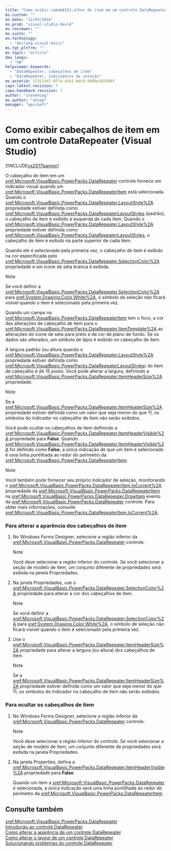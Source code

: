 ```yaml
---
title: "Como exibir cabe&#231;alhos de item em um controle DataRepeater (Visual Studio) | Microsoft Docs"
ms.custom: ""
ms.date: "12/03/2016"
ms.prod: "visual-studio-dev14"
ms.reviewer: ""
ms.suite: ""
ms.technology: 
  - "devlang-visual-basic"
ms.tgt_pltfrm: ""
ms.topic: "article"
dev_langs: 
  - "VB"
helpviewer_keywords: 
  - "DataRepeater, cabeçalhos de item"
  - "DataRepeater, indicadores de seleção"
ms.assetid: 37321447-0ffa-43e1-bdc9-0480e392b90f
caps.latest.revision: 7
caps.handback.revision: 7
author: "stevehoag"
ms.author: "shoag"
manager: "wpickett"
---
```

# Como exibir cabe&#231;alhos de item em um controle DataRepeater (Visual Studio)
[!INCLUDE[vs2017banner](../../../csharp/includes/vs2017banner.md)]

O cabeçalho de item em um <xref:Microsoft.VisualBasic.PowerPacks.DataRepeater> controle fornece um indicador visual quando um <xref:Microsoft.VisualBasic.PowerPacks.DataRepeaterItem> está selecionada.  Quando o <xref:Microsoft.VisualBasic.PowerPacks.DataRepeater.LayoutStyle%2A> propriedade estiver definida como <xref:Microsoft.VisualBasic.PowerPacks.DataRepeaterLayoutStyles> \(padrão\), o cabeçalho de item é exibido à esquerda de cada item.  Quando o <xref:Microsoft.VisualBasic.PowerPacks.DataRepeater.LayoutStyle%2A> propriedade estiver definida como <xref:Microsoft.VisualBasic.PowerPacks.DataRepeaterLayoutStyles>, o cabeçalho de item é exibido na parte superior de cada item.  
  
 Quando ele é selecionado pela primeira vez, o cabeçalho de item é exibido na cor especificada pelo <xref:Microsoft.VisualBasic.PowerPacks.DataRepeater.SelectionColor%2A> propriedade e um ícone de seta branca é exibida.  
  
> [!NOTE]
>  Se você definir a <xref:Microsoft.VisualBasic.PowerPacks.DataRepeater.SelectionColor%2A> para <xref:System.Drawing.Color.White%2A>, o símbolo de seleção não ficará visível quando o item é selecionado pela primeira vez.  
  
 Quando um campo na <xref:Microsoft.VisualBasic.PowerPacks.DataRepeaterItem> tem o foco, a cor das alterações de cabeçalho de item para o <xref:Microsoft.VisualBasic.PowerPacks.DataRepeater.ItemTemplate%2A> as alterações do ícone de seta para preto e de cor de plano de fundo.  Se os dados são alterados, um símbolo de lápis é exibido no cabeçalho de item.  
  
 A largura padrão \(ou altura quando o <xref:Microsoft.VisualBasic.PowerPacks.DataRepeater.LayoutStyle%2A> propriedade estiver definida como <xref:Microsoft.VisualBasic.PowerPacks.DataRepeaterLayoutStyles>\) do item de cabeçalho é de 15 pixels.  Você pode alterar a largura, definindo a <xref:Microsoft.VisualBasic.PowerPacks.DataRepeater.ItemHeaderSize%2A> propriedade.  
  
> [!NOTE]
>  Se a <xref:Microsoft.VisualBasic.PowerPacks.DataRepeater.ItemHeaderSize%2A> propriedade estiver definida como um valor que seja menor do que 11, os símbolos do indicador no cabeçalho de item não serão exibidos.  
  
 Você pode ocultar os cabeçalhos de item definindo a <xref:Microsoft.VisualBasic.PowerPacks.DataRepeater.ItemHeaderVisible%2A> propriedade para  **False**.  Quando <xref:Microsoft.VisualBasic.PowerPacks.DataRepeater.ItemHeaderVisible%2A> for definido como  **False**, a única indicação de que um item é selecionado é uma linha pontilhada ao redor do perímetro da <xref:Microsoft.VisualBasic.PowerPacks.DataRepeaterItem>.  
  
> [!NOTE]
>  Você também pode fornecer seu próprio indicador de seleção, monitorando o <xref:Microsoft.VisualBasic.PowerPacks.DataRepeaterItem.IsCurrent%2A> propriedade da <xref:Microsoft.VisualBasic.PowerPacks.DataRepeaterItem> na <xref:Microsoft.VisualBasic.PowerPacks.DataRepeater.DrawItem> evento da <xref:Microsoft.VisualBasic.PowerPacks.DataRepeater> controle.  Para obter mais informações, consulte <xref:Microsoft.VisualBasic.PowerPacks.DataRepeaterItem.IsCurrent%2A>.  
  
### Para alterar a aparência dos cabeçalhos de item  
  
1.  No Windows Forms Designer, selecione a região inferior da <xref:Microsoft.VisualBasic.PowerPacks.DataRepeater> controle.  
  
    > [!NOTE]
    >  Você deve selecionar a região inferior do controle.  Se você selecionar a seção de modelo de item, um conjunto diferente de propriedades será exibida na janela Propriedades.  
  
2.  Na janela Propriedades, use o <xref:Microsoft.VisualBasic.PowerPacks.DataRepeater.SelectionColor%2A> propriedade para alterar a cor dos cabeçalhos de item.  
  
    > [!NOTE]
    >  Se você definir a <xref:Microsoft.VisualBasic.PowerPacks.DataRepeater.SelectionColor%2A> para <xref:System.Drawing.Color.White%2A>, o símbolo de seleção não ficará visível quando o item é selecionado pela primeira vez.  
  
3.  Use o <xref:Microsoft.VisualBasic.PowerPacks.DataRepeater.ItemHeaderSize%2A> propriedade para alterar a largura \(ou altura\) dos cabeçalhos de item.  
  
    > [!NOTE]
    >  Se a <xref:Microsoft.VisualBasic.PowerPacks.DataRepeater.ItemHeaderSize%2A> propriedade estiver definida como um valor que seja menor do que 11, os símbolos do indicador no cabeçalho de item não serão exibidos.  
  
### Para ocultar os cabeçalhos de item  
  
1.  No Windows Forms Designer, selecione a região inferior da <xref:Microsoft.VisualBasic.PowerPacks.DataRepeater> controle.  
  
    > [!NOTE]
    >  Você deve selecionar a região inferior do controle.  Se você selecionar a seção de modelo de item, um conjunto diferente de propriedades será exibida na janela Propriedades.  
  
2.  Na janela Properties, defina a <xref:Microsoft.VisualBasic.PowerPacks.DataRepeater.ItemHeaderVisible%2A> propriedade para  **False**.  
  
     Quando um item a <xref:Microsoft.VisualBasic.PowerPacks.DataRepeater> é selecionada, a única indicação será uma linha pontilhada ao redor do perímetro da <xref:Microsoft.VisualBasic.PowerPacks.DataRepeaterItem>.  
  
## Consulte também  
 <xref:Microsoft.VisualBasic.PowerPacks.DataRepeater>   
 [Introdução ao controle DataRepeater](../../../visual-basic/developing-apps/windows-forms/introduction-to-the-datarepeater-control-visual-studio.md)   
 [Como alterar a aparência de um controle DataRepeater](../../../visual-basic/developing-apps/windows-forms/how-to-change-the-appearance-of-a-datarepeater-control-visual-studio.md)   
 [Como alterar o layout de um controle DataRepeater](../../../visual-basic/developing-apps/windows-forms/how-to-change-the-layout-of-a-datarepeater-control-visual-studio.md)   
 [Solucionando problemas do controle DataRepeater](../../../visual-basic/developing-apps/windows-forms/troubleshooting-the-datarepeater-control-visual-studio.md)